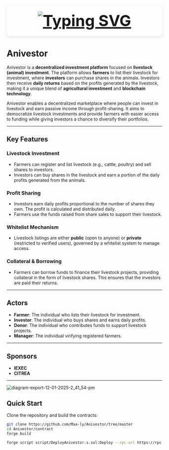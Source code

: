


<div style="text-align: center; font-size: 50px; font-weight: bold; color: #80F75A; background-color: #FFE9F800; padding: 20px; border-radius: 10px; box-shadow: 0 4px 10px rgba(0,0,0,0.1);">
  <a href="https://git.io/typing-svg">
    <img src="https://readme-typing-svg.herokuapp.com?font=Fira+Code&weight=900&size=39&pause=1000&color=80F75A&background=FFE9F800&center=true&width=435&lines=ANIVESTOR" alt="Typing SVG" />
  </a>
</div>



# **Anivestor**

Anivestor is a **decentralized investment platform** focused on **livestock (animal) investment**. The platform allows **farmers** to list their livestock for investment, where **investors** can purchase shares in the animals. Investors then receive **daily returns** based on the profits generated by the livestock, making it a unique blend of **agricultural investment** and **blockchain technology**.

Anivestor enables a decentralized marketplace where people can invest in livestock and earn passive income through profit-sharing. It aims to democratize livestock investments and provide farmers with easier access to funding while giving investors a chance to diversify their portfolios.

---

## **Key Features**

### **Livestock Investment**
- Farmers can register and list livestock (e.g., cattle, poultry) and sell shares to investors.
- Investors can buy shares in the livestock and earn a portion of the daily profits generated from the animals.

### **Profit Sharing**
- Investors earn daily profits proportional to the number of shares they own. The profit is calculated and distributed daily.
- Farmers use the funds raised from share sales to support their livestock.

### **Whitelist Mechanism**
- Livestock listings are either **public** (open to anyone) or **private** (restricted to verified users), governed by a whitelist system to manage access.

### **Collateral & Borrowing**
- Farmers can borrow funds to finance their livestock projects, providing collateral in the form of livestock shares. This ensures that the investors are paid their returns.

---

## **Actors**
- **Farmer**: The individual who lists their livestock for investment.
- **Investor**: The individual who buys shares and earns daily profits.
- **Donor**: The individual who contributes funds to support livestock projects.
- **Manager**: The individual virifying registered farmers.

---

## **Sponsors**
- **IEXEC**
- **CITREA**

---

![diagram-export-12-01-2025-2_41_54-pm](https://github.com/user-attachments/assets/7e7d9602-9409-49a6-96d1-9ec144afb6f2)




## **Quick Start**

Clone the repository and build the contracts:

```bash
git clone https://github.com/Maa-ly/Anivestor/tree/master
cd Anivestor/contract
forge build
```

```bash
forge script script/DeployAnivestor.s.sol:Deploy --rpc-url https://rpc.testnet.citrea.xyz/ --private-key PRIVATE_KEY --broadcast
```

